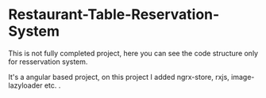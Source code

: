 # Restaurant-Table-Reservation-System

This is not fully completed project, here you can see the code structure only for resservation system.

It's a angular based project, on this project I added ngrx-store, rxjs, image-lazyloader etc. .


